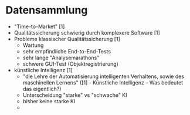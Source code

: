 # Datensammlung

* "Time-to-Market" [1]
* Qualitätssicherung schwierig durch komplexere Software [1]
* Probleme klassischer Qualitätssicherung [1]
    * Wartung
    * sehr empfindliche End-to-End-Tests
    * sehr lange "Analysemarathons"
    * schwere GUI-Test (Objektregistrierung)
* künstliche Intelligenz [1]
    * "die Lehre der Automatisierung intelligenten Verhaltens, sowie des maschinellen Lernens" ([1] - Künstliche Intelligenz – Was bedeutet das eigentlich?)
    * Unterscheidung "starke" vs "schwache" KI
    * bisher keine starke KI
    * 